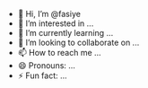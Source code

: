 - 👋 Hi, I’m @fasiye
- 👀 I’m interested in ...
- 🌱 I’m currently learning ...
- 💞️ I’m looking to collaborate on ...
- 📫 How to reach me ...
- 😄 Pronouns: ...
- ⚡ Fun fact: ...

<!---
fasiye/fasiye is a ✨ special ✨ repository because its `README.md` (this file) appears on your GitHub profile.
You can click the Preview link to take a look at your changes.
--->
